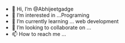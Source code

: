 - 👋 Hi, I’m @Abhijeetgadge
- 👀 I’m interested in ...Programing  
- 🌱 I’m currently learning ...
web development
- 💞️ I’m looking to collaborate on ...
- 📫 How to reach me ...

<!---
Abhijeetgadge/Abhijeetgadge is a ✨ special ✨ repository because its `README.md` (this file) appears on your GitHub profile.
You can click the Preview link to take a look at your changes.
--->

